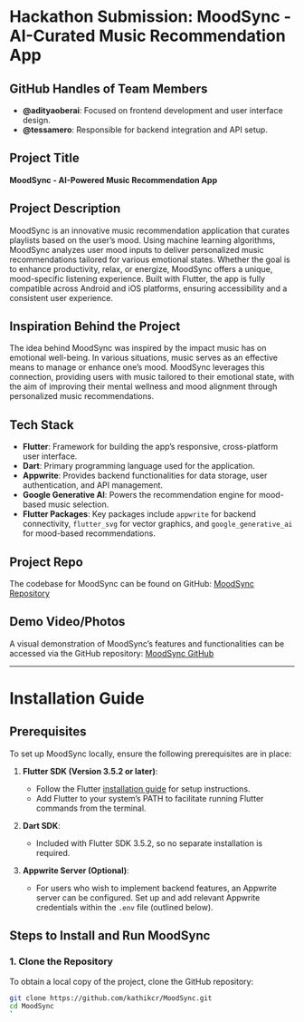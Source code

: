 # Hackathon Submission: MoodSync - AI-Curated Music Recommendation App

## GitHub Handles of Team Members
- **@adityaoberai**: Focused on frontend development and user interface design.
- **@tessamero**: Responsible for backend integration and API setup.

## Project Title
**MoodSync - AI-Powered Music Recommendation App**

## Project Description
MoodSync is an innovative music recommendation application that curates playlists based on the user’s mood. Using machine learning algorithms, MoodSync analyzes user mood inputs to deliver personalized music recommendations tailored for various emotional states. Whether the goal is to enhance productivity, relax, or energize, MoodSync offers a unique, mood-specific listening experience. Built with Flutter, the app is fully compatible across Android and iOS platforms, ensuring accessibility and a consistent user experience.

## Inspiration Behind the Project
The idea behind MoodSync was inspired by the impact music has on emotional well-being. In various situations, music serves as an effective means to manage or enhance one’s mood. MoodSync leverages this connection, providing users with music tailored to their emotional state, with the aim of improving their mental wellness and mood alignment through personalized music recommendations.

## Tech Stack
- **Flutter**: Framework for building the app’s responsive, cross-platform user interface.
- **Dart**: Primary programming language used for the application.
- **Appwrite**: Provides backend functionalities for data storage, user authentication, and API management.
- **Google Generative AI**: Powers the recommendation engine for mood-based music selection.
- **Flutter Packages**: Key packages include `appwrite` for backend connectivity, `flutter_svg` for vector graphics, and `google_generative_ai` for mood-based recommendations.

## Project Repo
The codebase for MoodSync can be found on GitHub: [MoodSync Repository](https://github.com/kathikcr/MoodSync.git)

## Demo Video/Photos
A visual demonstration of MoodSync’s features and functionalities can be accessed via the GitHub repository: [MoodSync GitHub](https://github.com/kathikcr/MoodSync.git)

---

# Installation Guide

## Prerequisites
To set up MoodSync locally, ensure the following prerequisites are in place:

1. **Flutter SDK (Version 3.5.2 or later)**:
   - Follow the Flutter [installation guide](https://flutter.dev/docs/get-started/install) for setup instructions.
   - Add Flutter to your system’s PATH to facilitate running Flutter commands from the terminal.

2. **Dart SDK**:
   - Included with Flutter SDK 3.5.2, so no separate installation is required.

3. **Appwrite Server (Optional)**:
   - For users who wish to implement backend features, an Appwrite server can be configured. Set up and add relevant Appwrite credentials within the `.env` file (outlined below).

## Steps to Install and Run MoodSync

### 1. Clone the Repository
To obtain a local copy of the project, clone the GitHub repository:
```bash
git clone https://github.com/kathikcr/MoodSync.git
cd MoodSync
`
